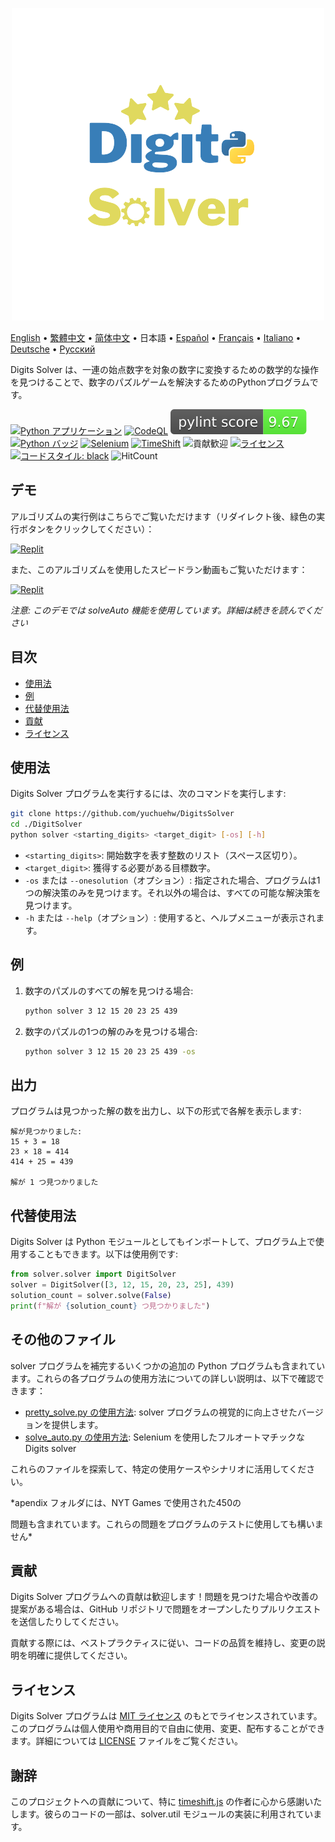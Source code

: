 <p align="center">
    <picture>
      <img 
        src="new_logo.png" 
        alt="VueTube アイコン"
        width="500"
       />
    </picture>
<p>

[English](README.md)
 • [繁體中文](README_zh-TW.md)
 • [简体中文](README_zh-CN.md)
 • 日本語
 • [Español](README_es.md)
 • [Français](README_fr.md)
 • [Italiano](README_it.md)
 • [Deutsche](README_de.md)
 • [Русский](README_ru.md)

Digits Solver は、一連の始点数字を対象の数字に変換するための数学的な操作を見つけることで、数字のパズルゲームを解決するためのPythonプログラムです。

[![Python アプリケーション](https://github.com/yuchuehw/DigitsSolver/actions/workflows/python-app.yml/badge.svg)](https://github.com/yuchuehw/DigitsSolver/actions/workflows/python-app.yml)
[![CodeQL](https://github.com/yuchuehw/DigitsSolver/actions/workflows/github-code-scanning/codeql/badge.svg)](https://github.com/yuchuehw/DigitsSolver/actions/workflows/github-code-scanning/codeql)
[![PyLint スコア](https://raw.githubusercontent.com/yuchuehw/DigitsSolver/main/pylint_badge.svg)](pylint.out)
<br>
[![Python バッジ](https://img.shields.io/badge/Python-3776AB?style=flat&for-the-badge&logo=python&logoColor=white)](https://www.python.org/)
[![Selenium](https://img.shields.io/badge/Selenium-grey.svg?style=flat&logo=selenium)](https://www.selenium.dev/)
[![TimeShift](https://img.shields.io/badge/TimeShift.js-grey.svg?style=flat&logo=javascript)](https://github.com/plaa/TimeShift-js)
![貢献歓迎](https://img.shields.io/badge/contributions-welcome-brightgreen.svg?style=flat&color=pink)
[![ライセンス](https://img.shields.io/github/license/yuchuehw/DigitsSolver?style=flat&color=yellow)](LICENSE.md)
[![コードスタイル: black](https://img.shields.io/badge/code%20style-black-000000.svg)](https://github.com/psf/black)
![HitCount](https://hits.dwyl.com/yuchuehw/DigitsSolver.svg?style=flat)

## デモ
アルゴリズムの実行例はこちらでご覧いただけます（リダイレクト後、緑色の実行ボタンをクリックしてください）：

[![Replit](https://img.shields.io/badge/デモ-REPL.IT-purple.svg?style=flat&logo=replit)](https://replit.com/@yuchuehw/DigitsSolver)

また、このアルゴリズムを使用したスピードラン動画もご覧いただけます：

[![Replit](https://img.shields.io/badge/デモ-YOUTUBE-purple.svg?style=flat&logo=youtube)](https://www.youtube.com/watch?v=se2OdZnEHHA)

*注意: このデモでは solveAuto 機能を使用しています。詳細は続きを読んでください*
## 目次
- [使用法](#使用法)
- [例](#例)
- [代替使用法](#代替使用法)
- [貢献](#貢献)
- [ライセンス](#ライセンス)


## 使用法

Digits Solver プログラムを実行するには、次のコマンドを実行します:

```bash
git clone https://github.com/yuchuehw/DigitsSolver
cd ./DigitSolver
python solver <starting_digits> <target_digit> [-os] [-h]
```

- `<starting_digits>`: 開始数字を表す整数のリスト（スペース区切り）。
- `<target_digit>`: 獲得する必要がある目標数字。
- `-os` または `--onesolution`（オプション）: 指定された場合、プログラムは1つの解決策のみを見つけます。それ以外の場合は、すべての可能な解決策を見つけます。
- `-h` または `--help`（オプション）: 使用すると、ヘルプメニューが表示されます。

## 例

1. 数字のパズルのすべての解を見つける場合:
   ```bash
   python solver 3 12 15 20 23 25 439
   ```

2. 数字のパズルの1つの解のみを見つける場合:
   ```bash
   python solver 3 12 15 20 23 25 439 -os
   ```

## 出力

プログラムは見つかった解の数を出力し、以下の形式で各解を表示します:

```
解が見つかりました:
15 + 3 = 18
23 × 18 = 414
414 + 25 = 439

解が 1 つ見つかりました
```

## 代替使用法
Digits Solver は Python モジュールとしてもインポートして、プログラム上で使用することもできます。以下は使用例です:

```python
from solver.solver import DigitSolver
solver = DigitSolver([3, 12, 15, 20, 23, 25], 439)
solution_count = solver.solve(False)
print(f"解が {solution_count} つ見つかりました")
```

## その他のファイル

solver プログラムを補完するいくつかの追加の Python プログラムも含まれています。これらの各プログラムの使用方法についての詳しい説明は、以下で確認できます：

- [pretty_solve.py の使用方法](reference/prettySolve.md): solver プログラムの視覚的に向上させたバージョンを提供します。
- [solve_auto.py の使用方法](reference/solveAuto.md): Selenium を使用したフルオートマチックな Digits solver

これらのファイルを探索して、特定の使用ケースやシナリオに活用してください。

*apendix フォルダには、NYT Games で使用された450の

問題も含まれています。これらの問題をプログラムのテストに使用しても構いません*

## 貢献

Digits Solver プログラムへの貢献は歓迎します！問題を見つけた場合や改善の提案がある場合は、GitHub リポジトリで問題をオープンしたりプルリクエストを送信したりしてください。

貢献する際には、ベストプラクティスに従い、コードの品質を維持し、変更の説明を明確に提供してください。

## ライセンス

Digits Solver プログラムは [MIT ライセンス](https://choosealicense.com/licenses/mit/) のもとでライセンスされています。このプログラムは個人使用や商用目的で自由に使用、変更、配布することができます。詳細については [LICENSE](LICENSE.md) ファイルをご覧ください。

## 謝辞

このプロジェクトへの貢献について、特に [timeshift.js](https://github.com/plaa/TimeShift-js) の作者に心から感謝いたします。彼らのコードの一部は、solver.util モジュールの実装に利用されています。
